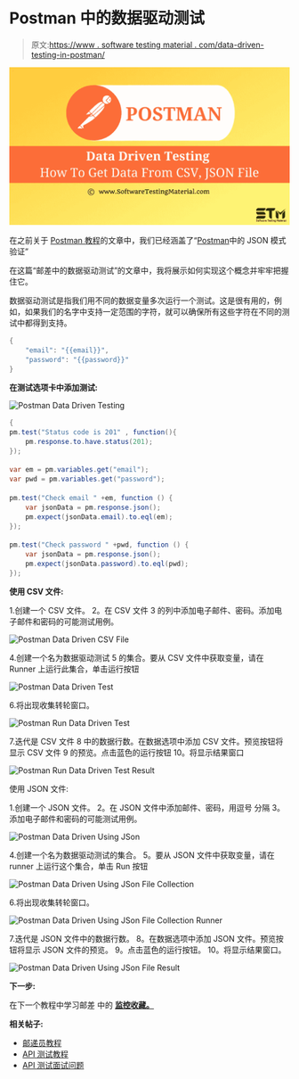 # Postman 中的数据驱动测试

> 原文:[https://www . software testing material . com/data-driven-testing-in-postman/](https://www.softwaretestingmaterial.com/data-driven-testing-in-postman/)

![Data Driven Testing In Postman](img/2e120bfdc7108c9c83b223116af67808.png)

在之前关于 [Postman 教程](https://www.softwaretestingmaterial.com/postman-tutorial/)的文章中，我们已经涵盖了“[Postman](https://www.softwaretestingmaterial.com/json-schema-validation-in-postman/)中的 JSON 模式验证”

在这篇“邮差中的数据驱动测试”的文章中，我将展示如何实现这个概念并牢牢把握住它。

数据驱动测试是指我们用不同的数据变量多次运行一个测试。这是很有用的，例如，如果我们的名字中支持一定范围的字符，就可以确保所有这些字符在不同的测试中都得到支持。

```java
{
    "email": "{{email}}",
    "password": "{{password}}"
}
```

**在测试选项卡中添加测试:**

![Postman Data Driven Testing](img/e171ccc1d9c129875c9fd96514c4472d.png)

```java
{
pm.test("Status code is 201" , function(){
    pm.response.to.have.status(201);
});

var em = pm.variables.get("email");
var pwd = pm.variables.get("password");

pm.test("Check email " +em, function () {
    var jsonData = pm.response.json();
    pm.expect(jsonData.email).to.eql(em);
});

pm.test("Check password " +pwd, function () {
    var jsonData = pm.response.json();
    pm.expect(jsonData.password).to.eql(pwd);
});
```

**使用 CSV 文件:**

1.创建一个 CSV 文件。
2。在 CSV 文件
3 的列中添加电子邮件、密码。添加电子邮件和密码的可能测试用例。

![Postman Data Driven CSV File](img/501d4950e12051a13b8b949a9e38f053.png)

4.创建一个名为数据驱动测试
5 的集合。要从 CSV 文件中获取变量，请在 Runner 上运行此集合，单击运行按钮

![Postman Data Driven Test](img/c169253fbc08640b0873a0d8014e8f86.png)

6.将出现收集转轮窗口。

![Postman Run Data Driven Test](img/c98c577b0402fd9481fe4a3d014a60b2.png)

7.迭代是 CSV 文件
8 中的数据行数。在数据选项中添加 CSV 文件。预览按钮将显示 CSV 文件
9 的预览。点击蓝色的运行按钮
10。将显示结果窗口

![Postman Run Data Driven Test Result](img/a434f2b7aa20959a9995b369d1dbcf86.png)

使用 JSON 文件:

1.创建一个 JSON 文件。
2。在 JSON 文件中添加邮件、密码，用逗号
分隔 3。添加电子邮件和密码的可能测试用例。

![Postman Data Driven Using JSon](img/bd2e2202cddf7f48888adf685aa2f683.png)

4.创建一个名为数据驱动测试的集合。
5。要从 JSON 文件中获取变量，请在 runner 上运行这个集合，单击 Run 按钮

![Postman Data Driven Using JSon File Collection](img/c169253fbc08640b0873a0d8014e8f86.png)

6.将出现收集转轮窗口。

![Postman Data Driven Using JSon File Collection Runner](img/9a6d1eab139bfa4f46d98e4357240b5f.png)

7.迭代是 JSON 文件中的数据行数。
8。在数据选项中添加 JSON 文件。预览按钮将显示 JSON 文件的预览。
9。点击蓝色的运行按钮。
10。将显示结果窗口。

![Postman Data Driven Using JSon File Result](img/cd93cc245887bd3aac36b9d33a9bc63c.png)

**下一步:**

在下一个教程中学习邮差 中的 [**监控收藏。**](https://www.softwaretestingmaterial.com/monitor-collections-in-postman/)

**相关帖子:**

*   [邮递员教程](https://www.softwaretestingmaterial.com/postman-tutorial/)
*   [API 测试教程](https://www.softwaretestingmaterial.com/api-testing/)
*   [API 测试面试问题](https://www.softwaretestingmaterial.com/api-testing-interview-questions/)